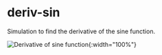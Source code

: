 # deriv-sin
Simulation to find the derivative of the sine function.

![Derivative of sine function](https://github.com/user-attachments/assets/7d1b98e2-6831-4b99-a344-79fac4af88d2){:width="100%"}


